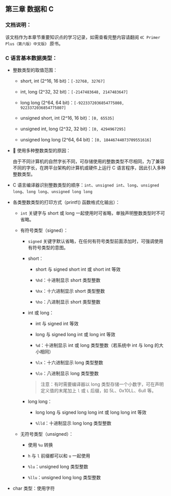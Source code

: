 ## 第三章 数据和 C

### 文档说明：

该文档作为本章节重要知识点的学习记录，如需查看完整内容请翻阅 `《C Primer Plus（第六版）中文版》` 原书。

### C 语言基本数据类型：

- 整数类型的取值范围：
  - short, int (2^16, 16 bit)：`[-32768, 32767]`

  - int, long (2^32, 32 bit)：`[-2147483648, 2147483647]`

  - long long (2^64, 64 bit)：`[-9223372036854775808, 9223372036854775807]`

  - unsigned short, int (2^16, 16 bit)：`[0, 65535]`

  - unsigned int, long (2^32, 32 bit)：`[0, 4294967295]`

  - unsigned long long (2^64, 64 bit)：`[0, 18446744073709551616]`

- 🚀 使用多种整数类型的原因：

  由于不同计算机的自然字长不同，可存储使用的整数类型不尽相同，为了兼容不同的字长，在跨平台架构的计算机或硬件上运行 C 语言程序，因此引入多种整数类型。

- C 语言编译器识别整数类型的顺序：`int`、`unsigned int`、`long`、`unsigned long`、`long long`、`unsigned long long`

- 各类整数类型的打印方式（printf() 函数格式化输出）：

  - `int` 关键字与 short 或 long 一起使用时可省略，单独声明整数类型时不可省略。

  - 有符号类型（signed）：

    - `signed` 关键字默认省略，在任何有符号类型前面添加时，可强调使用有符号类型的意图。

    - short：

      - short 与 signed short int 或 short int 等效

      - `%hd`：十进制显示 short 类型整数

      - `%hx`：十六进制显示 short 类型整数

      - `%ho`：八进制显示 short 类型整数

    - int 或 long：

      - int 与 signed int 等效

      - long 与 signed long int 或 long int 等效

      - `%d`：十进制显示 int 或 long 类型整数（若系统中 int 与 long 的大小相同）

      - `%lx`：十六进制显示 long 类型整数

      - `%lo`：八进制显示 long 类型整数

      > 注意：有时需要编译器以 long 类型存储一个小数字，可在声明定义值的末尾加上 `l` 或 `L` 后缀，如 5L、0x10LL、6ull 等。

    - long long：

      - long long 与 signed long long int 或 long long int 等效

      - `%lld`：十进制显示 long long 类型整数

  - 无符号类型（unsigned）：

    - 使用 `%u` 转换

    - `h` 与 `l` 前缀都可以和 `u` 一起使用

    - `%lu`：unsigned long 类型整数

    - `%llu`：unsigned long long 类型整数
    
- char 类型：使用字符